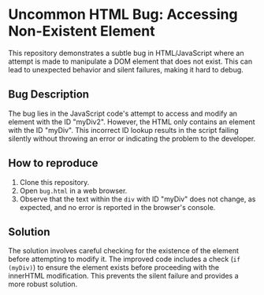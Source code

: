 # Uncommon HTML Bug: Accessing Non-Existent Element

This repository demonstrates a subtle bug in HTML/JavaScript where an attempt is made to manipulate a DOM element that does not exist. This can lead to unexpected behavior and silent failures, making it hard to debug.

## Bug Description

The bug lies in the JavaScript code's attempt to access and modify an element with the ID "myDiv2".  However, the HTML only contains an element with the ID "myDiv".  This incorrect ID lookup results in the script failing silently without throwing an error or indicating the problem to the developer. 

## How to reproduce

1. Clone this repository.
2. Open `bug.html` in a web browser.
3. Observe that the text within the `div` with ID "myDiv" does not change, as expected, and no error is reported in the browser's console.

## Solution

The solution involves careful checking for the existence of the element before attempting to modify it.  The improved code includes a check (`if (myDiv)`) to ensure the element exists before proceeding with the innerHTML modification.  This prevents the silent failure and provides a more robust solution.